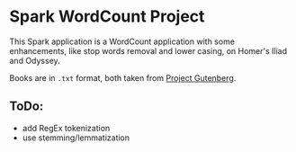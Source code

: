 # Spark WordCount Project

This Spark application is a WordCount application with some enhancements,
like stop words removal and lower casing, on Homer's Iliad and Odyssey.

Books are in `.txt` format, both taken from [Project Gutenberg](http://www.gutenberg.org/).

## ToDo:
- add RegEx tokenization
- use stemming/lemmatization
